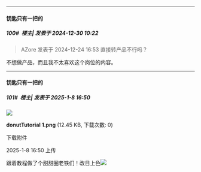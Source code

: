 ﻿
*****

####  钥匙只有一把的  
##### 100#         楼主| 发表于 2024-12-30 10:22

<blockquote>AZore 发表于 2024-12-24 16:53
直接转产品不行吗？</blockquote>
不想做产品，而且我不太喜欢这个岗位的内容。

*****

####  钥匙只有一把的  
##### 101#         楼主| 发表于 2025-1-8 16:50

<img src="https://img.saraba1st.com/forum/202501/08/165012pul0zg0jlgq80ll4.png" referrerpolicy="no-referrer">

<strong>donutTutorial 1.png</strong> (12.45 KB, 下载次数: 0)

下载附件

2025-1-8 16:50 上传

跟着教程做了个甜甜圈老铁们！改日上色<img src="https://static.saraba1st.com/image/smiley/carton2017/004.png" referrerpolicy="no-referrer">

